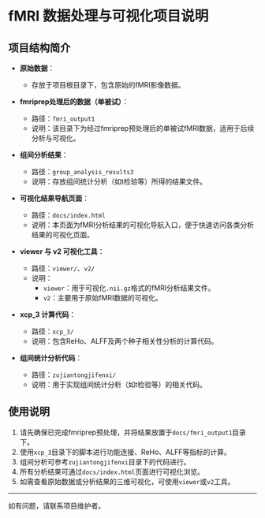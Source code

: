 # fMRI 数据处理与可视化项目说明

## 项目结构简介

- **原始数据**：
  - 存放于项目根目录下，包含原始的fMRI影像数据。

- **fmriprep处理后的数据（单被试）**：
  - 路径：`fmri_output1`
  - 说明：该目录下为经过fmriprep预处理后的单被试fMRI数据，适用于后续分析与可视化。

- **组间分析结果**：
  - 路径：`group_analysis_results3`
  - 说明：存放组间统计分析（如t检验等）所得的结果文件。

- **可视化结果导航页面**：
  - 路径：`docs/index.html`
  - 说明：本页面为fMRI分析结果的可视化导航入口，便于快速访问各类分析结果的可视化页面。

- **viewer 与 v2 可视化工具**：
  - 路径：`viewer/`、`v2/`
  - 说明：
    - `viewer`：用于可视化`.nii.gz`格式的fMRI分析结果文件。
    - `v2`：主要用于原始fMRI数据的可视化。

- **xcp_3 计算代码**：
  - 路径：`xcp_3/`
  - 说明：包含ReHo、ALFF及两个种子相关性分析的计算代码。

- **组间统计分析代码**：
  - 路径：`zujiantongjifenxi/`
  - 说明：用于实现组间统计分析（如t检验等）的相关代码。

## 使用说明

1. 请先确保已完成fmriprep预处理，并将结果放置于`docs/fmri_output1`目录下。
2. 使用`xcp_3`目录下的脚本进行功能连接、ReHo、ALFF等指标的计算。
3. 组间分析可参考`zujiantongjifenxi`目录下的代码进行。
4. 所有分析结果可通过`docs/index.html`页面进行可视化浏览。
5. 如需查看原始数据或分析结果的三维可视化，可使用`viewer`或`v2`工具。

---

如有问题，请联系项目维护者。 